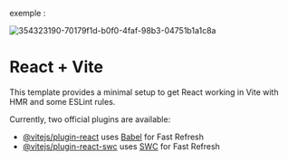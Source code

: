 exemple : 

![354323190-70179f1d-b0f0-4faf-98b3-04751b1a1c8a](https://github.com/user-attachments/assets/d0819483-1454-4c68-bb8a-7699ec664e60)

# React + Vite

This template provides a minimal setup to get React working in Vite with HMR and some ESLint rules.

Currently, two official plugins are available:

- [@vitejs/plugin-react](https://github.com/vitejs/vite-plugin-react/blob/main/packages/plugin-react/README.md) uses [Babel](https://babeljs.io/) for Fast Refresh
- [@vitejs/plugin-react-swc](https://github.com/vitejs/vite-plugin-react-swc) uses [SWC](https://swc.rs/) for Fast Refresh
